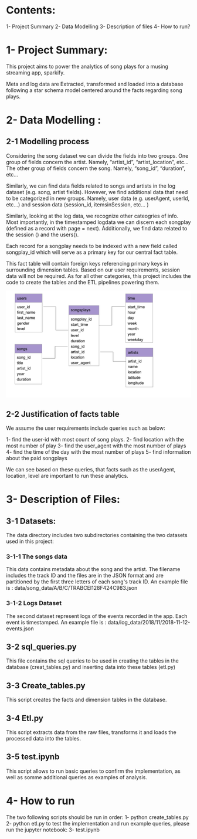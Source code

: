 # Contents:
1- Project Summary
2- Data Modelling
3- Description of files
4- How to run?



# 1- Project Summary:

This project aims to power the analytics of song plays for a musing streaming app, sparkify.

Meta and log data are Extracted, transformed and loaded into a database following a star schema model centered around 
the facts regarding song plays.

# 2- Data Modelling :
## 2-1 Modelling process

Considering the song dataset we can divide the fields into two groups. One group of fields concern the artist. Namely, 
“artist_id”, “artist_location”, etc… The other group of fields concern the song. Namely, “song_id”, “duration”, etc…

Similarly, we can find data fields related to songs and artists in the log dataset (e.g. song, artist fields). However, 
we find additional data that need to be categorized in new groups. Namely, user data (e.g. userAgent, userId, etc...) 
and session data (session_id, itemsinSession, etc... )

Similarly, looking at the log data, we recognize other cateogries of info. Most importantly, in the timestamped logdata 
we can discern each songplay (defined as a record with page = next). Additionally, we find data related to the session 
() and the users().

Each record for a songplay needs to be indexed with a new field called songplay_id which will serve as a primary key for
 our central fact table.

This fact table will contain foreign keys referencing primary keys in surrounding dimension tables. Based on our user 
requirements, session data will not be required. As for all other categories, this project includes the code to create 
the tables and the ETL pipelines powering them.

![](image.png)

## 2-2 Justification of facts table

We assume the user requirements include queries such as below:

1- find the user-id with most count of song plays.
2- find location with the most number of play
3- find the user_agent with the most number of plays 
4- find the time of the day with the most number of plays
5- find information about the paid songplays

We can see based on these queries, that facts such as the userAgent, location, level are important to run these 
analytics.



# 3- Description of Files:

## 3-1 Datasets:
The data directory includes two subdirectories containing the two datasets used in this project:

### 3-1-1 The songs data 
This data contains metadata about the song and the artist. The filename includes the track ID and the files are in the 
JSON format and are partitioned by the first three letters of each song's track ID. 
An example file is : data/song_data/A/B/C/TRABCEI128F424C983.json

### 3-1-2 Logs Dataset
The second dataset represent logs of the events recorded in the app. Each event is timestamped.
An example file is : data/log_data/2018/11/2018-11-12-events.json

## 3-2 sql_queries.py
This file contains the sql queries to be used in creating the tables in the database (creat_tables.py) and
inserting data into these tables (etl.py)

## 3-3 Create_tables.py
This script creates the facts and dimension tables in the database.
 
## 3-4 Etl.py
This script extracts data from the raw files, transforms it and loads the processed data into the tables.

## 3-5 test.ipynb
This script allows to run basic queries to confirm the implementation, as well as somme additional queries as examples 
of analysis.

 
 
# 4- How to run
The two following scripts should be run in order:
1- python create_tables.py
2- python etl.py
to test the implementation and run example queries, please run the jupyter notebook:
3- test.ipynb
